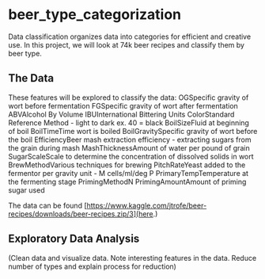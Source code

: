 # beer_type_categorization

Data classification organizes data into categories for efficient and creative use. In this project, we will look at 74k beer recipes and classify them by beer type. 

## The Data
These features will be explored to classify the data:
OGSpecific gravity of wort before fermentation
FGSpecific gravity of wort after fermentation
ABVAlcohol By Volume
IBUInternational Bittering Units
ColorStandard Reference Method - light to dark ex. 40 = black
BoilSizeFluid at beginning of boil
BoilTimeTime wort is boiled
BoilGravitySpecific gravity of wort before the boil
EfficiencyBeer mash extraction efficiency - extracting sugars from the grain during mash
MashThicknessAmount of water per pound of grain
SugarScaleScale to determine the concentration of dissolved solids in wort
BrewMethodVarious techniques for brewing
PitchRateYeast added to the fermentor per gravity unit - M cells/ml/deg P
PrimaryTempTemperature at the fermenting stage
PrimingMethodN
PrimingAmountAmount of priming sugar used

The data can be found [https://www.kaggle.com/jtrofe/beer-recipes/downloads/beer-recipes.zip/3](here.)

## Exploratory Data Analysis 
(Clean data and visualize data. Note interesting features in the data. Reduce number of types and explain process for reduction)



